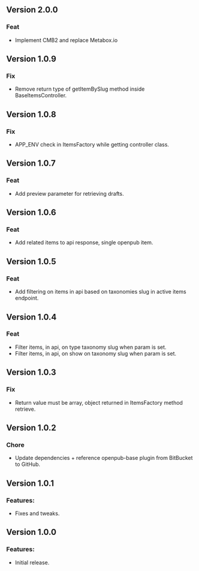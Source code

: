 ## Version 2.0.0

### Feat

-   Implement CMB2 and replace Metabox.io

## Version 1.0.9

### Fix

-   Remove return type of getItemBySlug method inside BaseItemsController.

## Version 1.0.8

### Fix

-   APP_ENV check in ItemsFactory while getting controller class.

## Version 1.0.7

### Feat

-   Add preview parameter for retrieving drafts.

## Version 1.0.6

### Feat

-   Add related items to api response, single openpub item.

## Version 1.0.5

### Feat

-   Add filtering on items in api based on taxonomies slug in active items endpoint.

## Version 1.0.4

### Feat

-   Filter items, in api, on type taxonomy slug when param is set.
-   Filter items, in api, on show on taxonomy slug when param is set.

## Version 1.0.3

### Fix

-   Return value must be array, object returned in ItemsFactory method retrieve.

## Version 1.0.2

### Chore

-   Update dependencies + reference openpub-base plugin from BitBucket to GitHub.

## Version 1.0.1

### Features:

-   Fixes and tweaks.

## Version 1.0.0

### Features:

-   Initial release.
